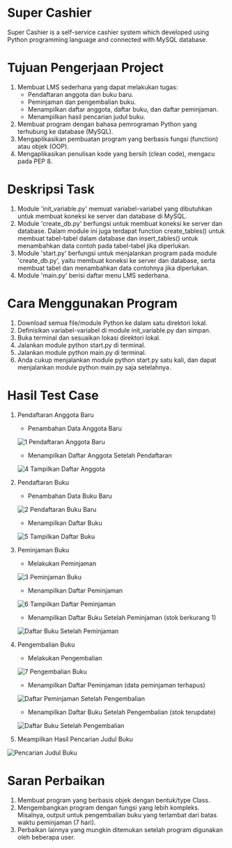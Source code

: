 # Super Cashier
Super Cashier is a self-service cashier system which developed using Python programming language and connected with MySQL database.

# Tujuan Pengerjaan Project
1. Membuat LMS sederhana yang dapat melakukan tugas:
    - Pendaftaran anggota dan buku baru.
    - Peminjaman dan pengembalian buku.
    - Menampilkan daftar anggota, daftar buku, dan daftar peminjaman.
    - Menampilkan hasil pencarian judul buku.
2. Membuat program dengan bahasa pemrograman Python yang terhubung ke database (MySQL).
3. Mengaplikasikan pembuatan program yang berbasis fungsi (function) atau objek (OOP).
4. Mengaplikasikan penulisan kode yang bersih (clean code), mengacu pada PEP 8.

# Deskripsi Task
1. Module 'init_variable.py' memuat variabel-variabel yang dibutuhkan untuk membuat koneksi ke server dan database di MySQL.
2. Module 'create_db.py' berfungsi untuk membuat koneksi ke server dan database. Dalam module ini juga terdapat function create_tables() untuk membuat tabel-tabel dalam database dan insert_tables() untuk menambahkan data contoh pada tabel-tabel jika diperlukan.
3. Module 'start.py' berfungsi untuk menjalankan program pada module 'create_db.py', yaitu membuat koneksi ke server dan database, serta membuat tabel dan menambahkan data contohnya jika diperlukan.
4. Module 'main.py' berisi daftar menu LMS sederhana.

# Cara Menggunakan Program
1. Download semua file/module Python ke dalam satu direktori lokal.
2. Definisikan variabel-variabel di module init_variable.py dan simpan.
3. Buka terminal dan sesuaikan lokasi direktori lokal.
4. Jalankan module python start.py di terminal.
5. Jalankan module python main.py di terminal.
6. Anda cukup menjalankan module python start.py satu kali, dan dapat menjalankan module python main.py saja setelahnya.

# Hasil Test Case
1. Pendaftaran Anggota Baru

    - Penambahan Data Anggota Baru

    ![1 Pendaftaran Anggota Baru](https://user-images.githubusercontent.com/109220639/180597034-aa853286-f291-4ca3-9633-ca7678568647.jpg)

    - Menampilkan Daftar Anggota Setelah Pendaftaran

    ![4 Tampilkan Daftar Anggota](https://user-images.githubusercontent.com/109220639/180597039-0df64db9-625c-44b8-8da7-661a3f932c59.jpg)

2. Pendaftaran Buku

    - Penambahan Data Buku Baru
    
    ![2 Pendaftaran Buku Baru](https://user-images.githubusercontent.com/109220639/180597228-5fc20b1d-7ebf-4e59-87bd-0c4b66c94434.jpeg)
    
    - Menampilkan Daftar Buku 
    
    ![5 Tampilkan Daftar Buku](https://user-images.githubusercontent.com/109220639/180597232-f9d7f8bb-e7b8-46d4-b91c-fad65f0f1854.jpeg)
    
3. Peminjaman Buku

    - Melakukan Peminjaman
    
    ![3 Peminjaman Buku](https://user-images.githubusercontent.com/109220639/180597274-acfcaa86-c65c-4117-b098-6297c6168ee4.jpeg)

    - Menampilkan Daftar Peminjaman
    
    ![6 Tampilkan Daftar Peminjaman](https://user-images.githubusercontent.com/109220639/180597280-6e9efba5-21bf-478a-a628-1074b42eb456.jpeg)

    - Menampilkan Daftar Buku Setelah Peminjaman (stok berkurang 1)
    
    ![Daftar Buku Setelah Peminjaman](https://user-images.githubusercontent.com/109220639/180597288-40e27e4d-d0f4-444e-87fc-2ce4ffff80c9.jpeg)

4. Pengembalian Buku

    - Melakukan Pengembalian 
    
    ![7 Pengembalian Buku](https://user-images.githubusercontent.com/109220639/180597304-0e910549-f768-4b80-a928-9fde3301a662.jpeg)

    - Menampilkan Daftar Peminjaman (data peminjaman terhapus)
    
    ![Daftar Peminjaman Setelah Pengembalian](https://user-images.githubusercontent.com/109220639/180597312-4c24b1e7-5e36-475e-9c15-4d5a992eed73.jpeg)

    - Menampilkan Daftar Buku Setelah Pengembalian (stok terupdate)
    
    ![Daftar Buku Setelah Pengembalian](https://user-images.githubusercontent.com/109220639/180597320-f2c31016-1e1f-4f3c-b352-81b746a481c9.jpeg)

5. Meampilkan Hasil Pencarian Judul Buku

![Pencarian Judul Buku](https://user-images.githubusercontent.com/109220639/180597323-2f7313e6-e67f-4772-9f4c-2a18248625b6.jpeg)

# Saran Perbaikan
1. Membuat program yang berbasis objek dengan bentuk/type Class.
2. Mengembangkan program dengan fungsi yang lebih kompleks. Misalnya, output untuk pengembalian buku yang terlambat dari batas waktu peminjaman (7 hari).
3. Perbaikan lainnya yang mungkin ditemukan setelah program digunakan oleh beberapa user.

